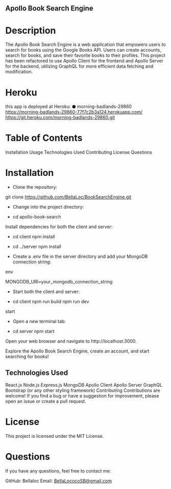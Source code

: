 ## Apollo Book Search Engine

# Description

The Apollo Book Search Engine is a web application that empowers users to search for books using the Google Books API. Users can create accounts, search for books, and save their favorite books to their profiles. This project has been refactored to use Apollo Client for the frontend and Apollo Server for the backend, utilizing GraphQL for more efficient data fetching and modification.

# Heroku
this app is deployed at Heroku: ⬢ morning-badlands-29860
https://morning-badlands-29860-77f7c2b3a124.herokuapp.com/ 
https://git.heroku.com/morning-badlands-29860.git

# Table of Contents

Installation
Usage
Technologies Used
Contributing
License
Questions

# Installation

- Clone the repository:

git clone https://github.com/BellaLoc/BookSearchEngine.git

- Change into the project directory:

- cd apollo-book-search

Install dependencies for both the client and server:

- cd client
npm install

- cd ../server
npm install

- Create a .env file in the server directory and add your MongoDB connection string:

env

MONGODB_URI=your_mongodb_connection_string

- Start both the client and server:

- cd client
npm run build
npm run dev

start

- Open a new terminal tab:

- cd server
npm start

Open your web browser and navigate to http://localhost:3000.

Explore the Apollo Book Search Engine, create an account, and start searching for books!

## Technologies Used
React.js
Node.js
Express.js
MongoDB
Apollo Client
Apollo Server
GraphQL
Bootstrap (or any other styling framework)
Contributing
Contributions are welcome! If you find a bug or have a suggestion for improvement, please open an issue or create a pull request.

# License

This project is licensed under the MIT License.

# Questions

If you have any questions, feel free to contact me:

GitHub: Bellaloc
Email: BellaLococoSB@gmail.com